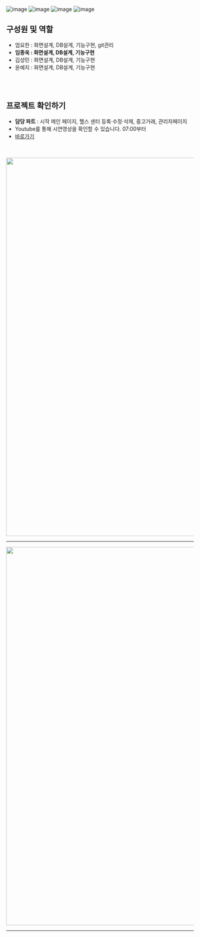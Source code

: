 ![image](https://user-images.githubusercontent.com/87286684/202957343-72709ea5-9e34-4011-8da2-e9f1b9602627.png)
![image](https://user-images.githubusercontent.com/87286684/202957400-cbb69609-e75d-4cbf-8720-264b0682decb.png)
![image](https://user-images.githubusercontent.com/87286684/202957457-6a51272b-2532-419b-9a3e-4a22e30e889f.png)
![image](https://user-images.githubusercontent.com/87286684/202959433-48133da3-e53f-4e9b-85d5-ca2d2c4a569b.png)

<h2>구성원 및 역할</h2>
<ul> 
  <li>엄요한 : 화면설계, DB설계, 기능구현, git관리</li>
  <li><b>임종욱 : 화면설계, DB설계, 기능구현</b></li>
  <li>김성민 : 화면설계, DB설계, 기능구현</li>
  <li>윤예지 : 화면설계, DB설계, 기능구현</li>
</ul>
<br><br>
<h2>프로젝트 확인하기</h2>
<ul>
  <li><b>담당 파트</b> : 시작 메인 페이지, 헬스 센터 등록·수정·삭제, 중고거래, 관리자페이지</li>
  <li>Youtube를 통해 시연영상을 확인할 수 있습니다. 07:00부터</li>
  <li><a href="https://youtu.be/bjNPvN22Aug">바로가기</a></li>
</ul>
<br><br>
<img width="1015" src="https://user-images.githubusercontent.com/87286684/202960077-21b49219-505e-4f72-83f8-a62bf1e3d55d.png">
<hr>
<img width="1015" src="https://user-images.githubusercontent.com/87286684/202960256-7a8343db-4b07-4b3d-872b-e9d66f4bd300.png">
<hr>



